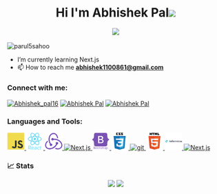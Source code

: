 <h1 align="center">Hi I'm Abhishek Pal<img src="https://raw.githubusercontent.com/aemmadi/aemmadi/master/wave.gif" width="30px"></h1>
<p align="center">
  <img src="https://readme-typing-svg.herokuapp.com?color=E22FE4&width=380&height=45&lines=Front+End+Developer;Freelancer;Open-Source+Enthusiast;Nice+To+Meet+You+...&center=true">
  </p>
  <p align="left"> <img src="https://komarev.com/ghpvc/?username=parul5sahoo&label=Profile%20views&color=0e75b6&style=flat" alt="parul5sahoo" /> </p>

- I’m currently learning Next.js 
- 📫 How to reach me **abhishek1100861@gmail.com** 


<h3 align="left">Connect with me:</h3>
<p align="left">
  <a href="https://twitter.com/Abhishek_pal16" target="blank"
    ><img
      align="center"
      src="https://raw.githubusercontent.com/rahuldkjain/github-profile-readme-generator/master/src/images/icons/Social/twitter.svg"
      alt="Abhishek_pal16"
      height="30"
      width="40"
  /></a>
  <a href="https://www.linkedin.com/in/abhishek-pal-907866218/" target="blank"
    ><img
      align="center"
       src="https://raw.githubusercontent.com/rahuldkjain/github-profile-readme-generator/master/src/images/icons/Social/linked-in-alt.svg"
      alt="Abhishek Pal"
      height="30"
      width="40"
  /></a>
  <a href="https://www.instagram.com/abhishek_pal16/" target="blank"
    ><img
      align="center"
    src="https://raw.githubusercontent.com/rahuldkjain/github-profile-readme-generator/master/src/images/icons/Social/instagram.svg"
      alt="Abhishek Pal"
      height="30"
      width="40"
  /></a>
</p>



<h3 align="left">Languages and Tools:</h3>
<p align="left">
	
   <a href="https://developer.mozilla.org/en-US/docs/Web/JavaScript" target="_blank" >
    <img
      src="https://raw.githubusercontent.com/devicons/devicon/master/icons/javascript/javascript-original.svg"
      alt="javascript"
      width="40"
      height="40"
    />
  </a>
	
   <a href="https://reactjs.org/" target="_blank">
    <img
      src="https://raw.githubusercontent.com/devicons/devicon/master/icons/react/react-original-wordmark.svg"
      alt="react"
      width="40"
      height="40"
    />
  </a>
  <a href="https://redux.js.org" target="_blank">
    <img
      src="https://raw.githubusercontent.com/devicons/devicon/master/icons/redux/redux-original.svg"
      alt="redux"
      width="40"
      height="40"
    />
  </a>
  <a href="https://nextjs.org/" target="_blank">
    <img
      src="https://cdn.jsdelivr.net/gh/devicons/devicon/icons/nextjs/nextjs-original.svg"
      alt="Next.js"
      width="40"
      height="40"
    />
  </a>	
  <a href="https://getbootstrap.com" target="_blank">
    <img
      src="https://raw.githubusercontent.com/devicons/devicon/master/icons/bootstrap/bootstrap-plain-wordmark.svg"
      alt="bootstrap"
      width="40"
      height="40"
    />
  </a>


  <a href="https://www.w3schools.com/css/" target="_blank">
    <img
      src="https://raw.githubusercontent.com/devicons/devicon/master/icons/css3/css3-original-wordmark.svg"
      alt="css3"
      width="40"
      height="40"
    />
  </a>

  <a href="https://git-scm.com/" target="_blank">
    <img
      src="https://www.vectorlogo.zone/logos/git-scm/git-scm-icon.svg"
      alt="git"
      width="40"
      height="40"
    />
  </a>

  <a href="https://www.w3.org/html/" target="_blank">
    <img
      src="https://raw.githubusercontent.com/devicons/devicon/master/icons/html5/html5-original-wordmark.svg"
      alt="html5"
      width="40"
      height="40"
    />
  </a>


  <a href="https://tailwindcss.com/" target="_blank">
    <img
      src="https://raw.githubusercontent.com/devicons/devicon/master/icons/tailwindcss/tailwindcss-original-wordmark.svg"
      alt="nodejs"
      width="40"
      height="40"
    />
  </a>



  <a href="https://mui.com/" target="_blank">
    <img
      src="https://cdn.jsdelivr.net/gh/devicons/devicon/icons/materialui/materialui-original.svg" 
      alt="Next.js"
      width="40"
      height="40"
    />
  </a>	
	
	
	
</p>

<h3 align="left">📈 Stats</h3>
<p align="center">
	
  <img width="48%" src="https://github-readme-stats.vercel.app/api?username=Abhi-paul16&show_icons=true&theme=tokyonight" />
  <img width="48%" src="https://github-readme-streak-stats.herokuapp.com/?user=Abhi-paul16&theme=tokyonight" />
</p>

